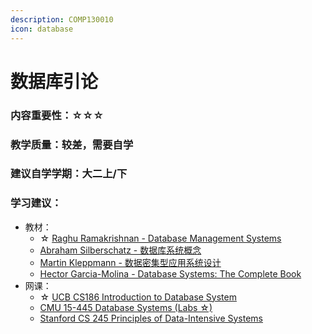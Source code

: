 ```yaml
---
description: COMP130010
icon: database
---
```


# 数据库引论

### 内容重要性：☆☆☆

### 教学质量：较差，需要自学

### 建议自学学期：大二上/下

### 学习建议：

* 教材：
  * ☆ [Raghu Ramakrishnan - Database Management Systems](https://book.douban.com/subject/2252163/)
  * [Abraham Silberschatz - 数据库系统概念](https://book.douban.com/subject/35501216/)
  * [Martin Kleppmann - 数据密集型应用系统设计](https://book.douban.com/subject/30329536/)
  * [Hector Garcia-Molina - Database Systems: The Complete Book](https://book.douban.com/subject/3218936/)
* 网课：
  * ☆ [UCB CS186 Introduction to Database System](https://csdiy.wiki/%E6%95%B0%E6%8D%AE%E5%BA%93%E7%B3%BB%E7%BB%9F/CS186/)
  * [CMU 15-445 Database Systems (Labs ☆)](https://csdiy.wiki/%E6%95%B0%E6%8D%AE%E5%BA%93%E7%B3%BB%E7%BB%9F/15445/)
  * [Stanford CS 245 Principles of Data-Intensive Systems](https://web.stanford.edu/class/cs245/)

